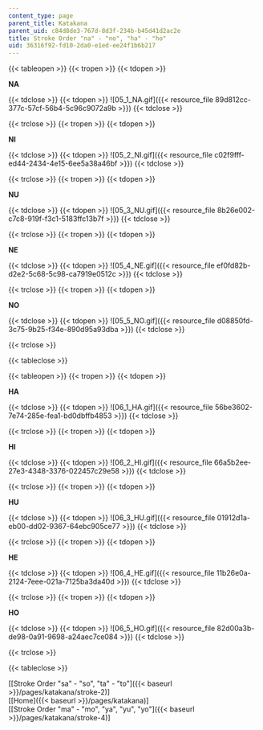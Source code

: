```yaml
---
content_type: page
parent_title: Katakana
parent_uid: c84d8de3-767d-8d3f-234b-b45d41d2ac2e
title: Stroke Order "na" - "no", "ha" - "ho"
uid: 36316f92-fd10-2da0-e1ed-ee24f1b6b217
---
```


{{< tableopen >}}
{{< tropen >}}
{{< tdopen >}}


**NA**


{{< tdclose >}}
{{< tdopen >}}
![05_1_NA.gif]({{< resource_file 89d812cc-377c-57cf-56b4-5c96c9072a9b >}})
{{< tdclose >}}

{{< trclose >}}
{{< tropen >}}
{{< tdopen >}}


**NI**


{{< tdclose >}}
{{< tdopen >}}
![05_2_NI.gif]({{< resource_file c02f9fff-ed44-2434-4e15-6ee5a38a46bf >}})
{{< tdclose >}}

{{< trclose >}}
{{< tropen >}}
{{< tdopen >}}


**NU**


{{< tdclose >}}
{{< tdopen >}}
![05_3_NU.gif]({{< resource_file 8b26e002-c7c8-919f-f3c1-5183ffc13b7f >}})
{{< tdclose >}}

{{< trclose >}}
{{< tropen >}}
{{< tdopen >}}


**NE**


{{< tdclose >}}
{{< tdopen >}}
![05_4_NE.gif]({{< resource_file ef0fd82b-d2e2-5c68-5c98-ca7919e0512c >}})
{{< tdclose >}}

{{< trclose >}}
{{< tropen >}}
{{< tdopen >}}


**NO**


{{< tdclose >}}
{{< tdopen >}}
![05_5_NO.gif]({{< resource_file d08850fd-3c75-9b25-f34e-890d95a93dba >}})
{{< tdclose >}}

{{< trclose >}}

{{< tableclose >}}

{{< tableopen >}}
{{< tropen >}}
{{< tdopen >}}


**HA**


{{< tdclose >}}
{{< tdopen >}}
![06_1_HA.gif]({{< resource_file 56be3602-7e74-285e-fea1-bd0dbffb4853 >}})
{{< tdclose >}}

{{< trclose >}}
{{< tropen >}}
{{< tdopen >}}


**HI**


{{< tdclose >}}
{{< tdopen >}}
![06_2_HI.gif]({{< resource_file 66a5b2ee-27e3-4348-3376-022457c29e58 >}})
{{< tdclose >}}

{{< trclose >}}
{{< tropen >}}
{{< tdopen >}}


**HU**


{{< tdclose >}}
{{< tdopen >}}
![06_3_HU.gif]({{< resource_file 01912d1a-eb00-dd02-9367-64ebc905ce77 >}})
{{< tdclose >}}

{{< trclose >}}
{{< tropen >}}
{{< tdopen >}}


**HE**


{{< tdclose >}}
{{< tdopen >}}
![06_4_HE.gif]({{< resource_file 11b26e0a-2124-7eee-021a-7125ba3da40d >}})
{{< tdclose >}}

{{< trclose >}}
{{< tropen >}}
{{< tdopen >}}


**HO**


{{< tdclose >}}
{{< tdopen >}}
![06_5_HO.gif]({{< resource_file 82d00a3b-de98-0a91-9698-a24aec7ce084 >}})
{{< tdclose >}}

{{< trclose >}}

{{< tableclose >}}

\[[Stroke Order "sa" - "so", "ta" - "to"]({{< baseurl >}}/pages/katakana/stroke-2)\]  
\[[Home]({{< baseurl >}}/pages/katakana)\]  
\[[Stroke Order "ma" - "mo", "ya", "yu", "yo"]({{< baseurl >}}/pages/katakana/stroke-4)\]